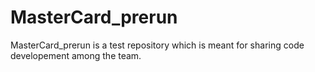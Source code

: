 MasterCard_prerun
=================

MasterCard_prerun is a test repository which is meant for sharing code developement among the team. 